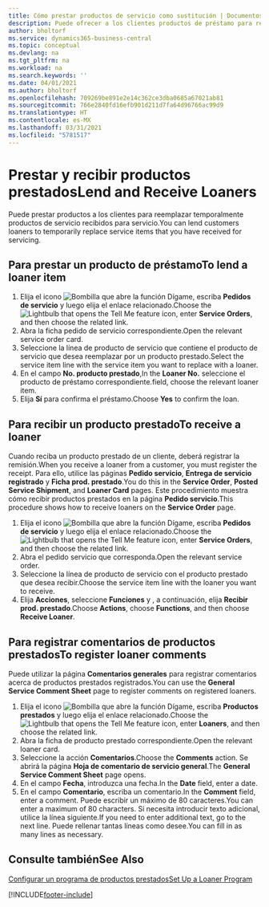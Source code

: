 ```yaml
---
title: Cómo prestar productos de servicio como sustitución | Documentos de Microsoft
description: Puede ofrecer a los clientes productos de préstamo para reemplazar temporalmente productos de servicio recibidos para servicio.
author: bholtorf
ms.service: dynamics365-business-central
ms.topic: conceptual
ms.devlang: na
ms.tgt_pltfrm: na
ms.workload: na
ms.search.keywords: ''
ms.date: 04/01/2021
ms.author: bholtorf
ms.openlocfilehash: 709269be891e2e14c362ce3dba0685a67021ab81
ms.sourcegitcommit: 766e2840fd16efb901d211d7fa64d96766ac99d9
ms.translationtype: HT
ms.contentlocale: es-MX
ms.lasthandoff: 03/31/2021
ms.locfileid: "5781517"
---
```

# <a name="lend-and-receive-loaners"></a><span data-ttu-id="47ed1-103">Prestar y recibir productos prestados</span><span class="sxs-lookup"><span data-stu-id="47ed1-103">Lend and Receive Loaners</span></span>
<span data-ttu-id="47ed1-104">Puede prestar productos a los clientes para reemplazar temporalmente productos de servicio recibidos para servicio.</span><span class="sxs-lookup"><span data-stu-id="47ed1-104">You can lend customers loaners to temporarily replace service items that you have received for servicing.</span></span>  
  
## <a name="to-lend-a-loaner-item"></a><span data-ttu-id="47ed1-105">Para prestar un producto de préstamo</span><span class="sxs-lookup"><span data-stu-id="47ed1-105">To lend a loaner item</span></span>    
1. <span data-ttu-id="47ed1-106">Elija el icono ![Bombilla que abre la función Dígame](media/ui-search/search_small.png "Dígame qué desea hacer"), escriba **Pedidos de servicio** y luego elija el enlace relacionado.</span><span class="sxs-lookup"><span data-stu-id="47ed1-106">Choose the ![Lightbulb that opens the Tell Me feature](media/ui-search/search_small.png "Tell me what you want to do") icon, enter **Service Orders**, and then choose the related link.</span></span>  
2. <span data-ttu-id="47ed1-107">Abra la ficha pedido de servicio correspondiente.</span><span class="sxs-lookup"><span data-stu-id="47ed1-107">Open the relevant service order card.</span></span>  
3. <span data-ttu-id="47ed1-108">Seleccione la línea de producto de servicio que contiene el producto de servicio que desea reemplazar por un producto prestado.</span><span class="sxs-lookup"><span data-stu-id="47ed1-108">Select the service item line with the service item you want to replace with a loaner.</span></span>  
4. <span data-ttu-id="47ed1-109">En el campo **No. producto prestado**,</span><span class="sxs-lookup"><span data-stu-id="47ed1-109">In the **Loaner No.**</span></span> <span data-ttu-id="47ed1-110">seleccione el producto de préstamo correspondiente.</span><span class="sxs-lookup"><span data-stu-id="47ed1-110">field, choose the relevant loaner item.</span></span>  
5. <span data-ttu-id="47ed1-111">Elija **Sí** para confirma el préstamo.</span><span class="sxs-lookup"><span data-stu-id="47ed1-111">Choose **Yes** to confirm the loan.</span></span>  

## <a name="to-receive-a-loaner"></a><span data-ttu-id="47ed1-112">Para recibir un producto prestado</span><span class="sxs-lookup"><span data-stu-id="47ed1-112">To receive a loaner</span></span>  
<span data-ttu-id="47ed1-113">Cuando reciba un producto prestado de un cliente, deberá registrar la remisión.</span><span class="sxs-lookup"><span data-stu-id="47ed1-113">When you receive a loaner from a customer, you must register the receipt.</span></span> <span data-ttu-id="47ed1-114">Para ello, utilice las páginas **Pedido servicio**, **Entrega de servicio registrado** y **Ficha prod. prestado**.</span><span class="sxs-lookup"><span data-stu-id="47ed1-114">You do this in the **Service Order**, **Posted Service Shipment**, and **Loaner Card** pages.</span></span> <span data-ttu-id="47ed1-115">Este procedimiento muestra cómo recibir productos prestados en la página **Pedido servicio**.</span><span class="sxs-lookup"><span data-stu-id="47ed1-115">This procedure shows how to receive loaners on the **Service Order** page.</span></span>  
  
1. <span data-ttu-id="47ed1-116">Elija el icono ![Bombilla que abre la función Dígame](media/ui-search/search_small.png "Dígame qué desea hacer"), escriba **Pedidos de servicio** y luego elija el enlace relacionado.</span><span class="sxs-lookup"><span data-stu-id="47ed1-116">Choose the ![Lightbulb that opens the Tell Me feature](media/ui-search/search_small.png "Tell me what you want to do") icon, enter **Service Orders**, and then choose the related link.</span></span>  
2. <span data-ttu-id="47ed1-117">Abra el pedido servicio que corresponda.</span><span class="sxs-lookup"><span data-stu-id="47ed1-117">Open the relevant service order.</span></span>  
3. <span data-ttu-id="47ed1-118">Seleccione la línea de producto de servicio con el producto prestado que desea recibir.</span><span class="sxs-lookup"><span data-stu-id="47ed1-118">Choose the service item line with the loaner you want to receive.</span></span>  
4. <span data-ttu-id="47ed1-119">Elija **Acciones**, seleccione **Funciones** y , a continuación, elija **Recibir prod. prestado**.</span><span class="sxs-lookup"><span data-stu-id="47ed1-119">Choose **Actions**, choose **Functions**, and then choose **Receive Loaner**.</span></span>  

## <a name="to-register-loaner-comments"></a><span data-ttu-id="47ed1-120">Para registrar comentarios de productos prestados</span><span class="sxs-lookup"><span data-stu-id="47ed1-120">To register loaner comments</span></span>  
<span data-ttu-id="47ed1-121">Puede utilizar la página **Comentarios generales** para registrar comentarios acerca de productos prestados registrados.</span><span class="sxs-lookup"><span data-stu-id="47ed1-121">You can use the **General Service Comment Sheet** page to register comments on registered loaners.</span></span>  
  
1. <span data-ttu-id="47ed1-122">Elija el icono ![Bombilla que abre la función Dígame](media/ui-search/search_small.png "Dígame qué desea hacer"), escriba **Productos prestados** y luego elija el enlace relacionado.</span><span class="sxs-lookup"><span data-stu-id="47ed1-122">Choose the ![Lightbulb that opens the Tell Me feature](media/ui-search/search_small.png "Tell me what you want to do") icon, enter **Loaners**, and then choose the related link.</span></span>  
2. <span data-ttu-id="47ed1-123">Abra la ficha de producto prestado correspondiente.</span><span class="sxs-lookup"><span data-stu-id="47ed1-123">Open the relevant loaner card.</span></span>  
3. <span data-ttu-id="47ed1-124">Seleccione la acción **Comentarios**.</span><span class="sxs-lookup"><span data-stu-id="47ed1-124">Choose the **Comments** action.</span></span> <span data-ttu-id="47ed1-125">Se abrirá la página **Hoja de comentario de servicio general**.</span><span class="sxs-lookup"><span data-stu-id="47ed1-125">The **General Service Comment Sheet** page opens.</span></span>  
4. <span data-ttu-id="47ed1-126">En el campo **Fecha**, introduzca una fecha.</span><span class="sxs-lookup"><span data-stu-id="47ed1-126">In the **Date** field, enter a date.</span></span>  
5. <span data-ttu-id="47ed1-127">En el campo **Comentario**, escriba un comentario.</span><span class="sxs-lookup"><span data-stu-id="47ed1-127">In the **Comment** field, enter a comment.</span></span> <span data-ttu-id="47ed1-128">Puede escribir un máximo de 80 caracteres.</span><span class="sxs-lookup"><span data-stu-id="47ed1-128">You can enter a maximum of 80 characters.</span></span> <span data-ttu-id="47ed1-129">Si necesita introducir texto adicional, utilice la línea siguiente.</span><span class="sxs-lookup"><span data-stu-id="47ed1-129">If you need to enter additional text, go to the next line.</span></span> <span data-ttu-id="47ed1-130">Puede rellenar tantas líneas como desee.</span><span class="sxs-lookup"><span data-stu-id="47ed1-130">You can fill in as many lines as necessary.</span></span>  
  
## <a name="see-also"></a><span data-ttu-id="47ed1-131">Consulte también</span><span class="sxs-lookup"><span data-stu-id="47ed1-131">See Also</span></span>  
[<span data-ttu-id="47ed1-132">Configurar un programa de productos prestados</span><span class="sxs-lookup"><span data-stu-id="47ed1-132">Set Up a Loaner Program</span></span>](service-how-setup-loaner-program.md)   


[!INCLUDE[footer-include](includes/footer-banner.md)]